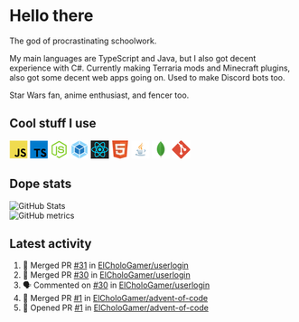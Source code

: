 # Hello there

The god of procrastinating schoolwork.

My main languages are TypeScript and Java, but I also got decent experience with C#. Currently making Terraria mods and Minecraft plugins, also got some decent web apps going on. Used to make Discord bots too.

Star Wars fan, anime enthusiast, and fencer too.

## Cool stuff I use

![JavaScript][javascript]
![TypeScript][typescript]
![Node.js][node]
![Webpack][webpack]
![React][react]
![HTML][html]
![Java][java]
![MongoDB][mongodb]
![Git][git]

## Dope stats

![GitHub Stats](https://github-readme-stats.vercel.app/api?username=ElCholoGamer&theme=tokyonight)
<br />
![GitHub metrics](https://metrics.lecoq.io/ElCholoGamer?template=terminal&base.header=0&base.activity=0&base.community=0&base.repositories=0&base.metadata=0&languages=1)

## Latest activity

<!--START_SECTION:activity-->

1. 🎉 Merged PR [#31](https://github.com/ElCholoGamer/userlogin/pull/31) in [ElCholoGamer/userlogin](https://github.com/ElCholoGamer/userlogin)
2. 🎉 Merged PR [#30](https://github.com/ElCholoGamer/userlogin/pull/30) in [ElCholoGamer/userlogin](https://github.com/ElCholoGamer/userlogin)
3. 🗣 Commented on [#30](https://github.com/ElCholoGamer/userlogin/issues/30) in [ElCholoGamer/userlogin](https://github.com/ElCholoGamer/userlogin)
4. 🎉 Merged PR [#1](https://github.com/ElCholoGamer/advent-of-code/pull/1) in [ElCholoGamer/advent-of-code](https://github.com/ElCholoGamer/advent-of-code)
5. 💪 Opened PR [#1](https://github.com/ElCholoGamer/advent-of-code/pull/1) in [ElCholoGamer/advent-of-code](https://github.com/ElCholoGamer/advent-of-code)
<!--END_SECTION:activity-->

[userlogin]: https://www.spigotmc.org/resources/userlogin.80669/
[javascript]: https://raw.githubusercontent.com/ElCholoGamer/ElCholoGamer/master/icons/javascript.png
[typescript]: https://raw.githubusercontent.com/ElCholoGamer/ElCholoGamer/master/icons/typescript.png
[java]: https://raw.githubusercontent.com/ElCholoGamer/ElCholoGamer/master/icons/java.png
[node]: https://raw.githubusercontent.com/ElCholoGamer/ElCholoGamer/master/icons/node.png
[react]: https://raw.githubusercontent.com/ElCholoGamer/ElCholoGamer/master/icons/react.png
[webpack]: https://raw.githubusercontent.com/ElCholoGamer/ElCholoGamer/master/icons/webpack.png
[html]: https://raw.githubusercontent.com/ElCholoGamer/ElCholoGamer/master/icons/html.png
[git]: https://raw.githubusercontent.com/ElCholoGamer/ElCholoGamer/master/icons/git.png
[mongodb]: https://raw.githubusercontent.com/ElCholoGamer/ElCholoGamer/master/icons/mongodb.png
